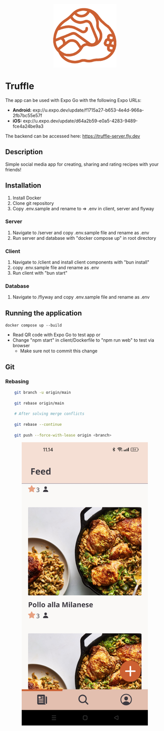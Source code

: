 <p style="text-align:center">
    <img src="doc/truffle.png" width="200" />
</p>

# Truffle

The app can be used with Expo Go with the following Expo URLs:
- **Android:** exp://u.expo.dev/update/f1715a27-b653-4e4d-966a-2fb7bc55e57f
- **iOS:** exp://u.expo.dev/update/d64a2b59-e0a5-4283-9489-fce4a24be9a3

The backend can be accessed here:
https://truffle-server.fly.dev

## Description

Simple social media app for creating, sharing and rating recipes with your friends!

## Installation

1. Install Docker
2. Clone git repository
3. Copy .env.sample and rename to => .env in client, server and flyway

### Server

1. Navigate to /server and copy .env.sample file and rename as .env
2. Run server and database with "docker compose up" in root directory

### Client

1. Navigate to /client and install client components with "bun install"
2. copy .env.sample file and rename as .env
3. Run client with "bun start"

### Database

1. Navigate to /flyway and copy .env.sample file and rename as .env

## Running the application

    docker compose up --build

- Read QR code with Expo Go to test app
or
- Change "npm start" in client/Dockerfile to "npm run web" to test via browser
    - Make sure not to commit this change

## Git

### Rebasing

```sh
    git branch -u origin/main

    git rebase origin/main

    # After solving merge conflicts

    git rebase --continue

    git push --force-with-lease origin <branch>
```

<p style="text-align:center">
    <img src="doc/ui.jpg" width="400" />
</p>
